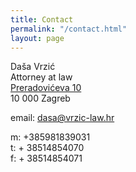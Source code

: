 ```yaml
---
title: Contact
permalink: "/contact.html"
layout: page
---
```


Daša Vrzić  
Attorney at law  
[Preradovićeva 10](https://goo.gl/maps/MsQApnsyNThpx1iGA)  
10 000 Zagreb

email: <dasa@vrzic-law.hr>

m: +385981839031  
t: + 38514854070  
f: + 38514854071